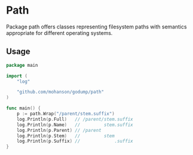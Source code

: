 # Path

Package path offers classes representing filesystem paths with semantics appropriate for different operating systems.

## Usage

```go
package main

import (
	"log"

	"github.com/mohanson/godump/path"
)

func main() {
	p := path.Wrap("/parent/stem.suffix")
	log.Println(p.Full)   // /parent/stem.suffix
	log.Println(p.Name)   //         stem.suffix
	log.Println(p.Parent) // /parent
	log.Println(p.Stem)   //         stem
	log.Println(p.Suffix) //             .suffix
}
```
